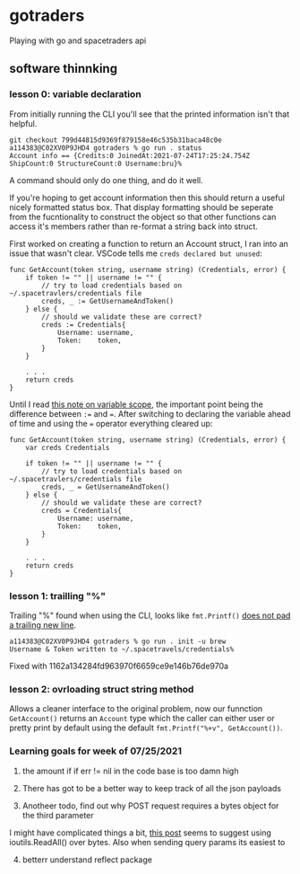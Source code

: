 # gotraders

Playing with go and spacetraders api


## software thinnking

### lesson 0: variable declaration

From initially running the CLI you'll see that the printed information isn't that helpful.

```
git checkout 799d44815d9369f879158e46c535b31baca48c0e
a114383@C02XV0P9JHD4 gotraders % go run . status
Account info == {Credits:0 JoinedAt:2021-07-24T17:25:24.754Z ShipCount:0 StructureCount:0 Username:bru}% 
```

A command should only do one thing, and do it well.

If you're hoping to get account information then this should return a useful nicely formatted status box.  That display formatting should be seperate from the fucntionality to construct the object so that other functions can access it's members rather than re-format a string back into struct.

First worked on creating a function to return an Account struct, I ran into an issue that wasn't clear.  VSCode tells me `creds declared but unused`:

```golang
func GetAccount(token string, username string) (Credentials, error) {
	if token != "" || username != "" {
		// try to load credentials based on ~/.spacetravlers/credentials file
		creds, _ := GetUsernameAndToken()
	} else {
		// should we validate these are correct?
		creds := Credentials{
			Username: username,
			Token:    token,
		}
	}
    
    . . .
    return creds
}
```

Until I read [this note on variable scope](https://stackoverflow.com/a/21481424/5660197), the important point being the difference between `:=` and `=`.  After switching to declaring the variable ahead of time and using the `=` operator everything cleared up:
```golang
func GetAccount(token string, username string) (Credentials, error) {
    var creds Credentials

	if token != "" || username != "" {
		// try to load credentials based on ~/.spacetravlers/credentials file
		creds, _ = GetUsernameAndToken()
	} else {
		// should we validate these are correct?
		creds = Credentials{
			Username: username,
			Token:    token,
		}
	}
    
    . . .
    return creds
}
```


### lesson 1: trailling "%"


Trailing "%" found when using the CLI, looks like `fmt.Printf()` [does not pad a trailing new line](https://stackoverflow.com/a/59094048/5660197).

```
a114383@C02XV0P9JHD4 gotraders % go run . init -u brew    
Username & Token written to ~/.spacetravels/credentials% 
```

Fixed with 1162a134284fd963970f6659ce9e146b76de970a


### lesson 2: ovrloading struct string method

Allows a cleaner interface to the original problem, now our funnction `GetAccount()` returns an `Account` type which the caller can either user or pretty print by default using the default `fmt.Printf("%+v", GetAccount())`.


### Learning goals for week of 07/25/2021

1. the amount if if err != nil in the code base is too damn high

2. There has got to be a better way to keep track of all the json payloads

3. Anotheer todo, find out why POST request requires a bytes object for the third parameter

 I might have complicated things a bit, [this post](https://blog.logrocket.com/making-http-requests-in-go/) seems to suggest using ioutils.ReadAll() over bytes.  Also when sending query params its easiest to 

4. betterr understand reflect package